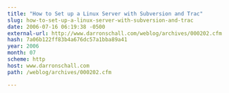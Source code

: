 ```yaml
---
title: "How to Set up a Linux Server with Subversion and Trac"
slug: how-to-set-up-a-linux-server-with-subversion-and-trac
date: 2006-07-16 06:19:38 -0500
external-url: http://www.darronschall.com/weblog/archives/000202.cfm
hash: 7a06b122ff83b4a676dc57a1bba89a41
year: 2006
month: 07
scheme: http
host: www.darronschall.com
path: /weblog/archives/000202.cfm

---
```



